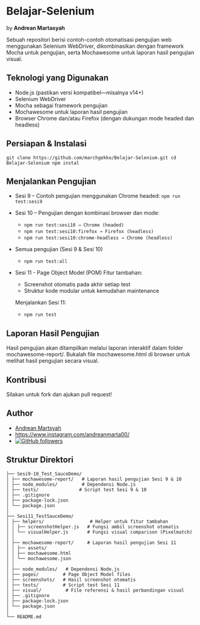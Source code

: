 # Belajar-Selenium
by **Andrean Martasyah**

Sebuah repositori berisi contoh-contoh otomatisasi pengujian web menggunakan Selenium WebDriver, 
dikombinasikan dengan framework Mocha untuk pengujian, serta Mochawesome untuk laporan hasil pengujian visual.

## Teknologi yang Digunakan
- Node.js (pastikan versi kompatibel—misalnya v14+)
- Selenium WebDriver
- Mocha sebagai framework pengujian
- Mochawesome untuk laporan hasil pengujian
- Browser Chrome dan/atau Firefox (dengan dukungan mode headed dan headless)

## Persiapan & Instalasi
`git clone https://github.com/marchgekko/Belajar-Selenium.git
cd Belajar-Selenium
npm instal`

## Menjalankan Pengujian
- Sesi 9 – Contoh pengujian menggunakan Chrome headed:
  `npm run test:sesi9`
- Sesi 10 – Pengujian dengan kombinasi browser dan mode:
  - `npm run test:sesi10 → Chrome (headed)`
  - `npm run test:sesi10:firefox → Firefox (headless)`
  - `npm run test:sesi10:chrome-headless → Chrome (headless)`
  
- Semua pengujian (Sesi 9 & Sesi 10)
  - `npm run test:all`
  
- Sesi 11 - Page Object Model (POM) 
  Fitur tambahan:
    - Screenshot otomatis pada akhir setiap test
    - Struktur kode modular untuk kemudahan maintenance
      
  Menjalankan Sesi 11:
  - `npm run test`
  
## Laporan Hasil Pengujian
Hasil pengujian akan ditampilkan melalui laporan interaktif dalam folder mochawesome-report/. Bukalah file mochawesome.html di browser untuk melihat hasil pengujian secara visual.

## Kontribusi
Silakan untuk fork dan ajukan pull request!

## Author
- [Andrean Martsyah](https://github.com/marchgekko)
- https://www.instagram.com/andreanmarta00/
- [![GitHub followers](https://img.shields.io/github/followers/marchgekko?style=social)](https://github.com/marchgekko)

## Struktur Direktori
```Belajar-Selenium/
├── Sesi9-10_Test_SauceDemo/
│ ├── mochawesome-report/   # Laporan hasil pengujian Sesi 9 & 10
│ ├── node_modules/         # Dependensi Node.js
│ ├── tests/               # Script test Sesi 9 & 10
│ ├── .gitignore
│ ├── package-lock.json
│ └── package.json
│
├── Sesi11_TestSauceDemo/
│ ├── helpers/                 # Helper untuk fitur tambahan
│ │ ├── screenshotHelper.js   # Fungsi ambil screenshot otomatis
│ │ └── visualHelper.js       # Fungsi visual comparison (Pixelmatch)
│ │
│ ├── mochawesome-report/     # Laporan hasil pengujian Sesi 11
│ │ ├── assets/
│ │ ├── mochawesome.html
│ │ └── mochawesome.json
│ │
│ ├── node_modules/   # Dependensi Node.js
│ ├── pages/         # Page Object Model files
│ ├── screenshots/   # Hasil screenshot otomatis
│ ├── tests/         # Script test Sesi 11
│ ├── visual/         # File referensi & hasil perbandingan visual
│ ├── .gitignore
│ ├── package-lock.json
│ └── package.json
│
└── README.md 
